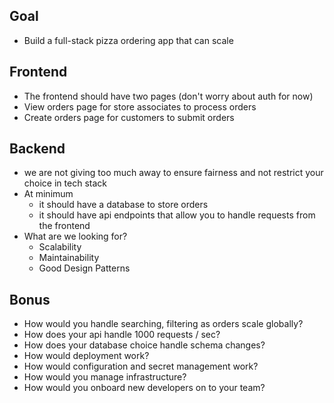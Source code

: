 ## Goal
- Build a full-stack pizza ordering app that can scale

## Frontend
- The frontend should have two pages (don't worry about auth for now)
- View orders page for store associates to process orders
- Create orders page for customers to submit orders

## Backend
- we are not giving too much away to ensure fairness and not restrict your choice in tech stack
- At minimum
  - it should have a database to store orders
  - it should have api endpoints that allow you to handle requests from the frontend
- What are we looking for?
  - Scalability
  - Maintainability
  - Good Design Patterns


## Bonus
- How would you handle searching, filtering as orders scale globally?
- How does your api handle 1000 requests / sec? 
- How does your database choice handle schema changes?
- How would deployment work?
- How would configuration and secret management work?
- How would you manage infrastructure?
- How would you onboard new developers on to your team?